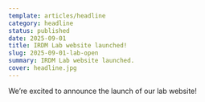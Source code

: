 ```yaml
---
template: articles/headline
category: headline
status: published
date: 2025-09-01
title: IRDM Lab website launched!
slug: 2025-09-01-lab-open
summary: IRDM Lab website launched.
cover: headline.jpg
---
```


We’re excited to announce the launch of our lab website!

